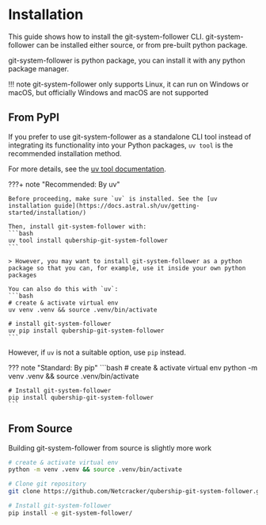 # Installation
This guide shows how to install the git-system-follower CLI. git-system-follower can be installed either source, or from pre-built python package.

git-system-follower is python package, you can install it with any python package manager.

!!! note
    git-system-follower only supports Linux, it can run on Windows or macOS, but officially Windows and macOS are not supported

## From PyPI
If you prefer to use git-system-follower as a standalone CLI tool instead of integrating its functionality into your Python packages, `uv tool` is the recommended installation method.

For more details, see the [uv tool documentation](https://docs.astral.sh/uv/concepts/tools/).

???+ note "Recommended: By uv"
    
    Before proceeding, make sure `uv` is installed. See the [uv installation guide](https://docs.astral.sh/uv/getting-started/installation/)

    Then, install git-system-follower with:
    ```bash
    uv tool install qubership-git-system-follower
    ```

    > However, you may want to install git-system-follower as a python package so that you can, for example, use it inside your own python packages

    You can also do this with `uv`:
    ```bash
    # create & activate virtual env
    uv venv .venv && source .venv/bin/activate

    # install git-system-follower
    uv pip install qubership-git-system-follower
    ```

However, if `uv` is not a suitable option, use `pip` instead.

??? note "Standard: By pip"
    ```bash
    # create & activate virtual env
    python -m venv .venv && source .venv/bin/activate 

    # Install git-system-follower
    pip install qubership-git-system-follower
    ```

## From Source
Building git-system-follower from source is slightly more work

```bash
# create & activate virtual env
python -m venv .venv && source .venv/bin/activate

# Clone git repository
git clone https://github.com/Netcracker/qubership-git-system-follower.git

# Install git-system-follower
pip install -e git-system-follower/
```
